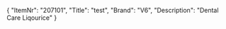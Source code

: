 {
  "ItemNr": "207101",
  "Title": "test",
  "Brand": "V6",
  "Description": "Dental Care Liqourice"
}